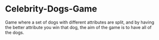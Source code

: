 # Celebrity-Dogs-Game
Game where a set of dogs with different attributes are split, and by having the better attribute you win that dog, the aim of the game is to have all of the dogs.
